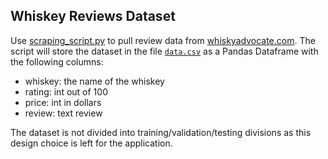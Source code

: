 ## Whiskey Reviews Dataset

Use [scraping_script.py](scraping_script.py) to pull review data from [whiskyadvocate.com](https://www.whiskyadvocate.com). The script will store the dataset in the file [`data.csv`](data.csv) as a Pandas Dataframe with the following columns:

* whiskey: the name of the whiskey
* rating: int out of 100
* price: int in dollars
* review: text review

The dataset is not divided into training/validation/testing divisions as this design choice is left for the application.
